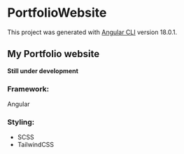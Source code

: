# PortfolioWebsite

This project was generated with [Angular CLI](https://github.com/angular/angular-cli) version 18.0.1.

## My Portfolio website
**Still under development**

### Framework:
Angular

### Styling:
- SCSS
- TailwindCSS
